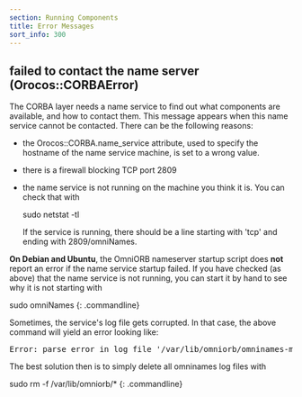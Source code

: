 ```yaml
---
section: Running Components
title: Error Messages
sort_info: 300
---
```


failed to contact the name server (Orocos::CORBAError)
------------------------------------------------------
The CORBA layer needs a name service to find out what components are available,
and how to contact them. This message appears when this  name service cannot be
contacted. There can be the following reasons:

 * the Orocos::CORBA.name_service attribute, used to specify the hostname of the
   name service machine, is set to a wrong value.
 * there is a firewall blocking TCP port 2809
 * the name service is not running on the machine you think it is. You can check
   that with

   sudo netstat -tl

   If the service is running, there should be a line starting with 'tcp' and
   ending with 2809/omniNames.

**On Debian and Ubuntu**, the OmniORB nameserver startup script does **not**
report an error if the name service startup failed. If you have checked (as
above) that the name service is not running, you can start it by hand to see why
it is not starting with

sudo omniNames
{: .commandline}

Sometimes, the service's log file gets corrupted. In that case, the above
command will yield an error looking like:

<pre>
Error: parse error in log file '/var/lib/omniorb/omninames-mercury.log' at line 1.
</pre>

The best solution then is to simply delete all omninames log files with

sudo rm -f /var/lib/omniorb/*
{: .commandline}

